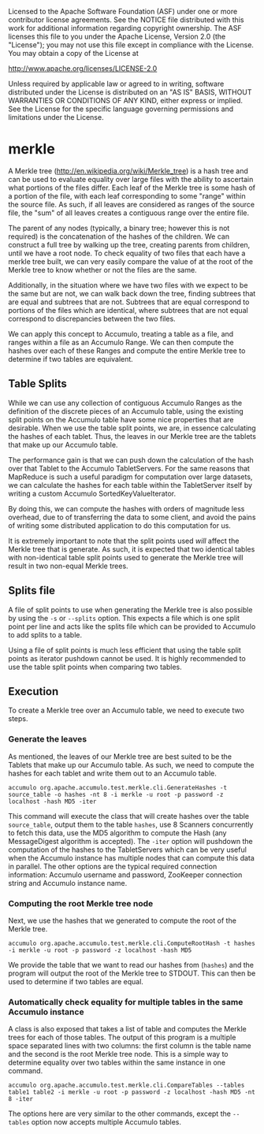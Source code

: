 Licensed to the Apache Software Foundation (ASF) under one
or more contributor license agreements.  See the NOTICE file
distributed with this work for additional information
regarding copyright ownership.  The ASF licenses this file
to you under the Apache License, Version 2.0 (the
"License"); you may not use this file except in compliance
with the License.  You may obtain a copy of the License at

  http://www.apache.org/licenses/LICENSE-2.0

Unless required by applicable law or agreed to in writing,
software distributed under the License is distributed on an
"AS IS" BASIS, WITHOUT WARRANTIES OR CONDITIONS OF ANY
KIND, either express or implied.  See the License for the
specific language governing permissions and limitations
under the License.

merkle
======

A Merkle tree (http://en.wikipedia.org/wiki/Merkle_tree) is a hash tree and can be used to evaluate equality over large
files with the ability to ascertain what portions of the files differ. Each leaf of the Merkle tree is some hash of a
portion of the file, with each leaf corresponding to some "range" within the source file. As such, if all leaves are
considered as ranges of the source file, the "sum" of all leaves creates a contiguous range over the entire file.

The parent of any nodes (typically, a binary tree; however this is not required) is the concatenation of the hashes of
the children. We can construct a full tree by walking up the tree, creating parents from children, until we have a root
node. To check equality of two files that each have a merkle tree built, we can very easily compare the value of at the
root of the Merkle tree to know whether or not the files are the same.

Additionally, in the situation where we have two files with we expect to be the same but are not, we can walk back down
the tree, finding subtrees that are equal and subtrees that are not. Subtrees that are equal correspond to portions of
the files which are identical, where subtrees that are not equal correspond to discrepancies between the two files.

We can apply this concept to Accumulo, treating a table as a file, and ranges within a file as an Accumulo Range. We can
then compute the hashes over each of these Ranges and compute the entire Merkle tree to determine if two tables are
equivalent.

## Table Splits

While we can use any collection of contiguous Accumulo Ranges as the definition of the discrete pieces of an Accumulo
table, using the existing split points on the Accumulo table have some nice properties that are desirable. When we use
the table split points, we are, in essence calculating the hashes of each tablet. Thus, the leaves in our Merkle tree
are the tablets that make up our Accumulo table.

The performance gain is that we can push down the calculation of the hash over that Tablet to the Accumulo
TabletServers. For the same reasons that MapReduce is such a useful paradigm for computation over large datasets, we can
calculate the hashes for each table within the TabletServer itself by writing a custom Accumulo SortedKeyValueIterator.

By doing this, we can compute the hashes with orders of magnitude less overhead, due to of transferring the data to some
client, and avoid the pains of writing some distributed application to do this computation for us.

It is extremely important to note that the split points used *will* affect the Merkle tree that is generate. As such, it
is expected that two identical tables with non-identical table split points used to generate the Merkle tree will result
in two non-equal Merkle trees.

## Splits file

A file of split points to use when generating the Merkle tree is also possible by using the `-s` or `--splits` option.
This expects a file which is one split point per line and acts like the splits file which can be provided to Accumulo to
add splits to a table.

Using a file of split points is much less efficient that using the table split points as iterator pushdown cannot be
used. It is highly recommended to use the table split points when comparing two tables.

## Execution

To create a Merkle tree over an Accumulo table, we need to execute two steps.

### Generate the leaves

As mentioned, the leaves of our Merkle tree are best suited to be the Tablets that make up our Accumulo table. As such,
   we need to compute the hashes for each tablet and write them out to an Accumulo table.

```
accumulo org.apache.accumulo.test.merkle.cli.GenerateHashes -t source_table -o hashes -nt 8 -i merkle -u root -p password -z localhost -hash MD5 -iter
```

This command will execute the class that will create hashes over the table `source_table`, output them to the table
`hashes`, use 8 Scanners concurrently to fetch this data, use the MD5 algorithm to compute the Hash (any MessageDigest
algorithm is accepted). The `-iter` option will pushdown the computation of the hashes to the TabletServers
which can be very useful when the Accumulo instance has multiple nodes that can compute this data in parallel. The other
options are the typical required connection information: Accumulo username and password, ZooKeeper connection string and
Accumulo instance name.

### Computing the root Merkle tree node

Next, we use the hashes that we generated to compute the root of the Merkle tree.

```
accumulo org.apache.accumulo.test.merkle.cli.ComputeRootHash -t hashes -i merkle -u root -p password -z localhost -hash MD5
```

We provide the table that we want to read our hashes from (`hashes`) and the program will output the root of the Merkle
tree to STDOUT. This can then be used to determine if two tables are equal.

### Automatically check equality for multiple tables in the same Accumulo instance

A class is also exposed that takes a list of table and computes the Merkle trees for each of those tables. The output of
this program is a multiple space separated lines with two columns: the first column is the table name and the second is
the root Merkle tree node. This is a simple way to determine equality over two tables within the same instance in one
command.

```
accumulo org.apache.accumulo.test.merkle.cli.CompareTables --tables table1 table2 -i merkle -u root -p password -z localhost -hash MD5 -nt 8 -iter
```

The options here are very similar to the other commands, except the `--tables` option now accepts multiple Accumulo
tables.

